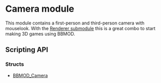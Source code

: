 # Camera module
This module contains a first-person and third-person camera with mouselook. With
the [Renderer submodule](./RendererSubmodule.html) this is a great combo to start
making 3D games using BBMOD.

## Scripting API
### Structs
* [BBMOD_Camera](./BBMOD_Camera.html)
